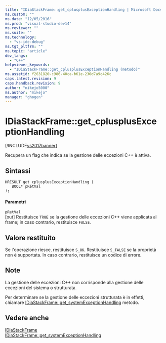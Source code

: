 ```yaml
---
title: "IDiaStackFrame::get_cplusplusExceptionHandling | Microsoft Docs"
ms.custom: ""
ms.date: "12/05/2016"
ms.prod: "visual-studio-dev14"
ms.reviewer: ""
ms.suite: ""
ms.technology: 
  - "vs-ide-debug"
ms.tgt_pltfrm: ""
ms.topic: "article"
dev_langs: 
  - "C++"
helpviewer_keywords: 
  - "IDiaStackFrame::get_cplusplusExceptionHandling (metodo)"
ms.assetid: f2631820-c986-40ca-b61e-230d7a9c426c
caps.latest.revision: 9
caps.handback.revision: 9
author: "mikejo5000"
ms.author: "mikejo"
manager: "ghogen"
---
```

# IDiaStackFrame::get_cplusplusExceptionHandling
[!INCLUDE[vs2017banner](../../code-quality/includes/vs2017banner.md)]

Recupera un flag che indica se la gestione delle eccezioni C\+\+ è attiva.  
  
## Sintassi  
  
```cpp#  
HRESULT get_cplusplusExceptionHandling (   
   BOOL* pRetVal  
);  
```  
  
#### Parametri  
 `pRetVal`  
 \[out\]  Restituisce `TRUE` se la gestione delle eccezioni C\+\+ viene applicata al frame; in caso contrario, restituisce  `FALSE`.  
  
## Valore restituito  
 Se l'operazione riesce, restituisce `S_OK`.  Restituisce `S_FALSE` se la proprietà non è supportata.  In caso contrario, restituisce un codice di errore.  
  
## Note  
 La gestione delle eccezioni C\+\+ non corrisponde alla gestione delle eccezioni del sistema o strutturata.  
  
 Per determinare se la gestione delle eccezioni strutturata è in effetti, chiamare [IDiaStackFrame::get\_systemExceptionHandling](../../debugger/debug-interface-access/idiastackframe-get-systemexceptionhandling.md) metodo.  
  
## Vedere anche  
 [IDiaStackFrame](../../debugger/debug-interface-access/idiastackframe.md)   
 [IDiaStackFrame::get\_systemExceptionHandling](../../debugger/debug-interface-access/idiastackframe-get-systemexceptionhandling.md)